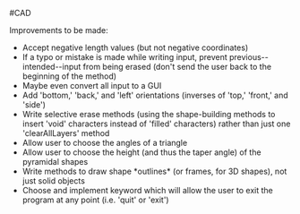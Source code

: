 #CAD

Improvements to be made:
<ul>
<li>Accept negative length values (but not negative coordinates)</li>
<li>If a typo or mistake is made while writing input, prevent previous--intended--input from being erased (don't send the user back to the beginning of the method)</li>
<li>Maybe even convert all input to a GUI</li>
<li>Add 'bottom,' 'back,' and 'left' orientations (inverses of 'top,' 'front,' and 'side')</li>
<li>Write selective erase methods (using the shape-building methods to insert 'void' characters instead of 'filled' characters) rather than just one 'clearAllLayers' method</li>
<li>Allow user to choose the angles of a triangle</li>
<li>Allow user to choose the height (and thus the taper angle) of the pyramidal shapes</li>
<li>Write methods to draw shape *outlines* (or frames, for 3D shapes), not just solid objects</li>
<li>Choose and implement keyword which will allow the user to exit the program at any point (i.e. 'quit' or 'exit')</li>
</ul>